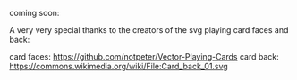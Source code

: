coming soon:

A very very special thanks to the creators of the svg playing card faces and back:

card faces: https://github.com/notpeter/Vector-Playing-Cards
card back:  https://commons.wikimedia.org/wiki/File:Card_back_01.svg